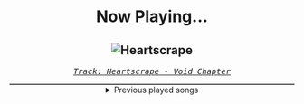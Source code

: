 <div align="center"> 
<h1>Now Playing...</h1>

![Heartscrape](https://i.scdn.co/image/ab67616d00001e02fe3ce172d394272d39d6c7d2)
--
_<samp><a href="https://open.spotify.com/track/3AgvwB1YszAswNiJqR43yB">Track: Heartscrape - Void Chapter</a></samp>_

<div style="border: 1px #4B5054 solid"></div>
<details>
  <summary>
    Previous played songs
  </summary>
  <table>
    <thead>
      <tr>
        <th>
          Artist
        </th>
        <th>
          Song
        </th>
        <th>
          Link
        </th>
      </tr>
    </thead>
    <tbody>
      <tr><td>Void Chapter</td><td>Heartscrape</td><td><a href="https://open.spotify.com/track/3AgvwB1YszAswNiJqR43yB">https://open.spotify.com/track/3AgvwB1YszAswNiJqR43yB</a></td></tr><tr><td>Essenger</td><td>Divine Virus</td><td><a href="https://open.spotify.com/track/5iTda1icTNQH81m8nASF8t">https://open.spotify.com/track/5iTda1icTNQH81m8nASF8t</a></td></tr><tr><td>Raizer</td><td>Abduction</td><td><a href="https://open.spotify.com/track/0AQ42o656Gz2LgXblWXz0l">https://open.spotify.com/track/0AQ42o656Gz2LgXblWXz0l</a></td></tr><tr><td>Sunset Neon</td><td>Got You</td><td><a href="https://open.spotify.com/track/6gKJCd9tbRvx2UaX2G3K3t">https://open.spotify.com/track/6gKJCd9tbRvx2UaX2G3K3t</a></td></tr><tr><td>Satellite Empire</td><td>Apocrypha III: Eternal Vespers</td><td><a href="https://open.spotify.com/track/2q7aNnKIg0cYTQ87jeRlcn">https://open.spotify.com/track/2q7aNnKIg0cYTQ87jeRlcn</a></td></tr><tr><td>Nitroverts</td><td>Hit The Brakes</td><td><a href="https://open.spotify.com/track/4xUYiTSfOxoTAWzLZahgB9">https://open.spotify.com/track/4xUYiTSfOxoTAWzLZahgB9</a></td></tr><tr><td>Seething Akira</td><td>Gravity</td><td><a href="https://open.spotify.com/track/0N86qtKKnfZPPZ7os1YVW5">https://open.spotify.com/track/0N86qtKKnfZPPZ7os1YVW5</a></td></tr><tr><td>Dynazty</td><td>Heartless Madness</td><td><a href="https://open.spotify.com/track/4QaxyJsbo5AR3bnEB7ko8h">https://open.spotify.com/track/4QaxyJsbo5AR3bnEB7ko8h</a></td></tr><tr><td>Raizer</td><td>Weightlessness</td><td><a href="https://open.spotify.com/track/00jKkQULT84XOmDsBSIlEr">https://open.spotify.com/track/00jKkQULT84XOmDsBSIlEr</a></td></tr><tr><td>3FORCE</td><td>Abyss</td><td><a href="https://open.spotify.com/track/2OVNYceLSQLy890RxjcUDk">https://open.spotify.com/track/2OVNYceLSQLy890RxjcUDk</a></td></tr><tr><td>Ice Nine Kills</td><td>Meat & Greet</td><td><a href="https://open.spotify.com/track/4DUDclz23qWzRVNe4a8zeK">https://open.spotify.com/track/4DUDclz23qWzRVNe4a8zeK</a></td></tr><tr><td>Make Them Suffer</td><td>Ghost Of Me</td><td><a href="https://open.spotify.com/track/25Yfk4XBeglz1QoXhDqJ2w">https://open.spotify.com/track/25Yfk4XBeglz1QoXhDqJ2w</a></td></tr><tr><td>Falling In Reverse</td><td>Ronald</td><td><a href="https://open.spotify.com/track/1xeIvccuZq4DiqqmZDSbAg">https://open.spotify.com/track/1xeIvccuZq4DiqqmZDSbAg</a></td></tr><tr><td>Kingdom Of Giants</td><td>Wasted Space</td><td><a href="https://open.spotify.com/track/2swqb0ij8Xpksi4A7tqE6i">https://open.spotify.com/track/2swqb0ij8Xpksi4A7tqE6i</a></td></tr><tr><td>Born Of Osiris</td><td>Elevate</td><td><a href="https://open.spotify.com/track/5xSUwN5ZFBuoLWV4UnWVta">https://open.spotify.com/track/5xSUwN5ZFBuoLWV4UnWVta</a></td></tr><tr><td>We Came As Romans</td><td>Plagued</td><td><a href="https://open.spotify.com/track/6xC8tcFBMMjJIyfPw66lDF">https://open.spotify.com/track/6xC8tcFBMMjJIyfPw66lDF</a></td></tr><tr><td>Sleep Token</td><td>Chokehold</td><td><a href="https://open.spotify.com/track/1Uifdytv882RtTn6Gr4xAA">https://open.spotify.com/track/1Uifdytv882RtTn6Gr4xAA</a></td></tr><tr><td>Siamese</td><td>Through My Head</td><td><a href="https://open.spotify.com/track/7ydzZp3LEAugJbxCaJBiYh">https://open.spotify.com/track/7ydzZp3LEAugJbxCaJBiYh</a></td></tr><tr><td>花冷え。</td><td>We love sweets</td><td><a href="https://open.spotify.com/track/0XuctrPVJmwNifmEaoC5Bj">https://open.spotify.com/track/0XuctrPVJmwNifmEaoC5Bj</a></td></tr><tr><td>Savage Hands</td><td>Demon</td><td><a href="https://open.spotify.com/track/5u2t394YumuXAnHT2lr4Wj">https://open.spotify.com/track/5u2t394YumuXAnHT2lr4Wj</a></td></tr>
    </tbody>
  </table>
</details>

</div>
